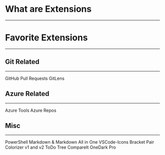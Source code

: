 # What are Extensions
---
# Favorite Extensions
---
## Git Related
---
GitHub Pull Requests
GitLens
## Azure Related
---
Azure Tools 
Azure Repos

## Misc
---
PowerShell
Markdown & Markdown All in One
VSCode-Icons
Bracket Pair Colorizer v1 and v2
ToDo Tree
CompareIt
OneDark Pro